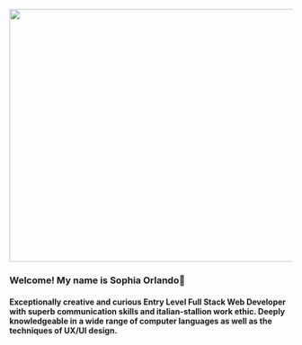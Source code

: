 



<!-- ![profile pict](/assets/profPic.jpg){:height="700px" width="400px"} -->
<a href="url"><img src="/assets/movingprof.gif" height="450" width="650" ></a>

### Welcome! My name is Sophia Orlando👋

#### Exceptionally creative and curious Entry Level Full Stack Web Developer with superb communication skills and italian-stallion work ethic. Deeply knowledgeable in a wide range of computer languages as well as the techniques of UX/UI design. 

<!--
**sophiaorlando/sophiaorlando** is a ✨ _special_ ✨ repository because its `README.md` (this file) appears on your GitHub profile.

Here are some ideas to get you started:

- 🔭 I’m currently working on ...
- 🌱 I’m currently learning ...
- 👯 I’m looking to collaborate on ...
- 🤔 I’m looking for help with ...
- 💬 Ask me about ...
- 📫 How to reach me: ...
- 😄 Pronouns: ...
- ⚡ Fun fact: ...
-->
